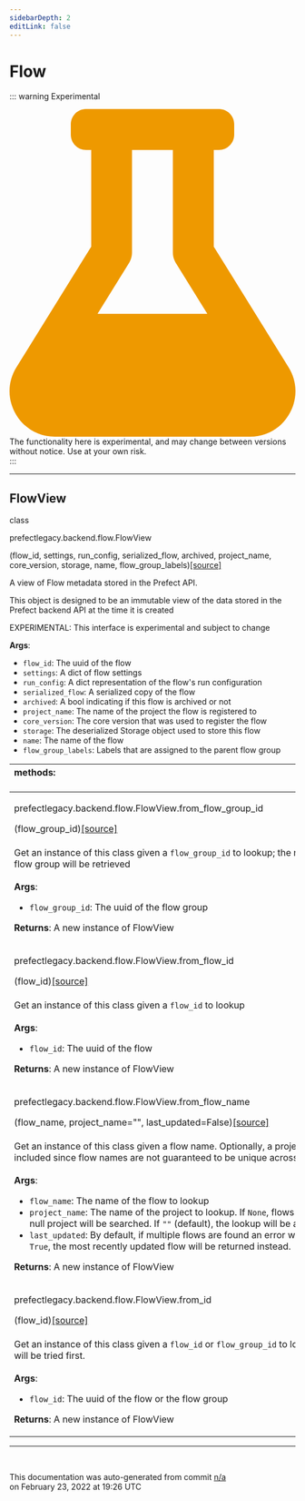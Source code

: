 ```yaml
---
sidebarDepth: 2
editLink: false
---
```

# Flow

::: warning Experimental
<div class="experimental-warning">
<svg
    aria-hidden="true"
    focusable="false"
    role="img"
    xmlns="http://www.w3.org/2000/svg"
    viewBox="0 0 448 512"
    >
<path
fill="#e90"
d="M437.2 403.5L320 215V64h8c13.3 0 24-10.7 24-24V24c0-13.3-10.7-24-24-24H120c-13.3 0-24 10.7-24 24v16c0 13.3 10.7 24 24 24h8v151L10.8 403.5C-18.5 450.6 15.3 512 70.9 512h306.2c55.7 0 89.4-61.5 60.1-108.5zM137.9 320l48.2-77.6c3.7-5.2 5.8-11.6 5.8-18.4V64h64v160c0 6.9 2.2 13.2 5.8 18.4l48.2 77.6h-172z"
>
</path>
</svg>

<div>
The functionality here is experimental, and may change between versions without notice. Use at your own risk.
</div>
</div>
:::

---

 ## FlowView
 <div class='class-sig' id='prefect-backend-flow-flowview'><p class="prefect-sig">class </p><p class="prefect-class">prefectlegacy.backend.flow.FlowView</p>(flow_id, settings, run_config, serialized_flow, archived, project_name, core_version, storage, name, flow_group_labels)<span class="source"><a href="https://github.com/PrefectHQ/prefect/blob/master/src/prefectlegacy/backend/flow.py#L19">[source]</a></span></div>

A view of Flow metadata stored in the Prefect API.

This object is designed to be an immutable view of the data stored in the Prefect backend API at the time it is created

EXPERIMENTAL: This interface is experimental and subject to change

**Args**:     <ul class="args"><li class="args">`flow_id`: The uuid of the flow     </li><li class="args">`settings`: A dict of flow settings     </li><li class="args">`run_config`: A dict representation of the flow's run configuration     </li><li class="args">`serialized_flow`: A serialized copy of the flow     </li><li class="args">`archived`: A bool indicating if this flow is archived or not     </li><li class="args">`project_name`: The name of the project the flow is registered to     </li><li class="args">`core_version`: The core version that was used to register the flow     </li><li class="args">`storage`: The deserialized Storage object used to store this flow     </li><li class="args">`name`: The name of the flow     </li><li class="args">`flow_group_labels`: Labels that are assigned to the parent flow group</li></ul>

|methods: &nbsp;&nbsp;&nbsp;&nbsp;&nbsp;&nbsp;&nbsp;&nbsp;&nbsp;&nbsp;&nbsp;&nbsp;&nbsp;&nbsp;&nbsp;&nbsp;&nbsp;&nbsp;&nbsp;&nbsp;&nbsp;&nbsp;&nbsp;&nbsp;&nbsp;&nbsp;&nbsp;&nbsp;&nbsp;&nbsp;&nbsp;&nbsp;&nbsp;&nbsp;&nbsp;&nbsp;&nbsp;&nbsp;&nbsp;&nbsp;&nbsp;&nbsp;&nbsp;&nbsp;&nbsp;&nbsp;&nbsp;&nbsp;&nbsp;&nbsp;&nbsp;&nbsp;&nbsp;&nbsp;&nbsp;&nbsp;&nbsp;&nbsp;&nbsp;&nbsp;&nbsp;&nbsp;&nbsp;&nbsp;&nbsp;&nbsp;&nbsp;&nbsp;&nbsp;&nbsp;&nbsp;&nbsp;&nbsp;&nbsp;&nbsp;&nbsp;&nbsp;&nbsp;&nbsp;&nbsp;&nbsp;&nbsp;&nbsp;&nbsp;&nbsp;&nbsp;&nbsp;&nbsp;&nbsp;&nbsp;&nbsp;&nbsp;&nbsp;&nbsp;&nbsp;&nbsp;&nbsp;&nbsp;&nbsp;&nbsp;&nbsp;&nbsp;&nbsp;&nbsp;&nbsp;&nbsp;&nbsp;&nbsp;&nbsp;&nbsp;&nbsp;&nbsp;&nbsp;&nbsp;&nbsp;&nbsp;&nbsp;&nbsp;&nbsp;&nbsp;&nbsp;&nbsp;&nbsp;&nbsp;&nbsp;&nbsp;&nbsp;&nbsp;&nbsp;&nbsp;&nbsp;&nbsp;&nbsp;&nbsp;&nbsp;&nbsp;&nbsp;&nbsp;&nbsp;&nbsp;&nbsp;&nbsp;&nbsp;&nbsp;&nbsp;&nbsp;&nbsp;&nbsp;&nbsp;&nbsp;|
|:----|
 | <div class='method-sig' id='prefect-backend-flow-flowview-from-flow-group-id'><p class="prefect-class">prefectlegacy.backend.flow.FlowView.from_flow_group_id</p>(flow_group_id)<span class="source"><a href="https://github.com/PrefectHQ/prefect/blob/master/src/prefectlegacy/backend/flow.py#L155">[source]</a></span></div>
<p class="methods">Get an instance of this class given a `flow_group_id` to lookup; the newest flow in the flow group will be retrieved<br><br>**Args**:     <ul class="args"><li class="args">`flow_group_id`: The uuid of the flow group</li></ul> **Returns**:     A new instance of FlowView</p>|
 | <div class='method-sig' id='prefect-backend-flow-flowview-from-flow-id'><p class="prefect-class">prefectlegacy.backend.flow.FlowView.from_flow_id</p>(flow_id)<span class="source"><a href="https://github.com/PrefectHQ/prefect/blob/master/src/prefectlegacy/backend/flow.py#L137">[source]</a></span></div>
<p class="methods">Get an instance of this class given a `flow_id` to lookup<br><br>**Args**:     <ul class="args"><li class="args">`flow_id`: The uuid of the flow</li></ul> **Returns**:     A new instance of FlowView</p>|
 | <div class='method-sig' id='prefect-backend-flow-flowview-from-flow-name'><p class="prefect-class">prefectlegacy.backend.flow.FlowView.from_flow_name</p>(flow_name, project_name=&quot;&quot;, last_updated=False)<span class="source"><a href="https://github.com/PrefectHQ/prefect/blob/master/src/prefectlegacy/backend/flow.py#L181">[source]</a></span></div>
<p class="methods">Get an instance of this class given a flow name. Optionally, a project name can be included since flow names are not guaranteed to be unique across projects.<br><br>**Args**:     <ul class="args"><li class="args">`flow_name`: The name of the flow to lookup     </li><li class="args">`project_name`: The name of the project to lookup. If `None`, flows with an         explicitly null project will be searched. If `""` (default), the         lookup will be across all projects.     </li><li class="args">`last_updated`: By default, if multiple flows are found an error will be         thrown. If `True`, the most recently updated flow will be returned         instead.</li></ul> **Returns**:     A new instance of FlowView</p>|
 | <div class='method-sig' id='prefect-backend-flow-flowview-from-id'><p class="prefect-class">prefectlegacy.backend.flow.FlowView.from_id</p>(flow_id)<span class="source"><a href="https://github.com/PrefectHQ/prefect/blob/master/src/prefectlegacy/backend/flow.py#L106">[source]</a></span></div>
<p class="methods">Get an instance of this class given a `flow_id` or `flow_group_id` to lookup. The `flow_id` will be tried first.<br><br>**Args**:     <ul class="args"><li class="args">`flow_id`: The uuid of the flow or the flow group</li></ul> **Returns**:     A new instance of FlowView</p>|

---
<br>


<p class="auto-gen">This documentation was auto-generated from commit <a href='https://github.com/PrefectHQ/prefect/commit/n/a'>n/a</a> </br>on February 23, 2022 at 19:26 UTC</p>